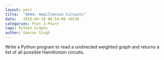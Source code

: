 ```yaml
---
layout: post
title:  "0044: Hamiltonion Circuits"
date:   2018-04-10 08:54:00 +0530
categories: Pset 3-Point
tags: Python Graphs
author: Gaurav Singh
---
```

Write a Python program to read a undirected weighted graph and returns a list of all possible <span title="Well, well, well, I never thought I'd meet a third-year class who wouldn't even recognise a werewolf when they saw one. I shall make a point of informing Professor Dumbledore how very behind you all are. — Snape substituting as the DADA professor (1993)">Hamiltonion circuits</span>.
